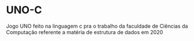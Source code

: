 <h1>UNO-C</h1>
<p>Jogo UNO feito na linguagem c pra o trabalho da faculdade de Ciências da Computação referente a matéria de estrutura de dados em 2020</p>
